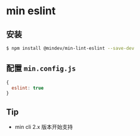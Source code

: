 # min eslint

## 安装

``` bash
$ npm install @mindev/min-lint-eslint --save-dev
```

## 配置 `min.config.js`

``` js
{
  eslint: true
}
```

## Tip

- min cli 2.x 版本开始支持
